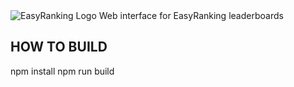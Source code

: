 <img alt="EasyRanking Logo" src="https://repository-images.githubusercontent.com/270753498/e2aef480-ad5a-11ea-8abc-edbbd088b556"/>
Web interface for EasyRanking leaderboards

## HOW TO BUILD
  
   npm install
   npm run build
   
